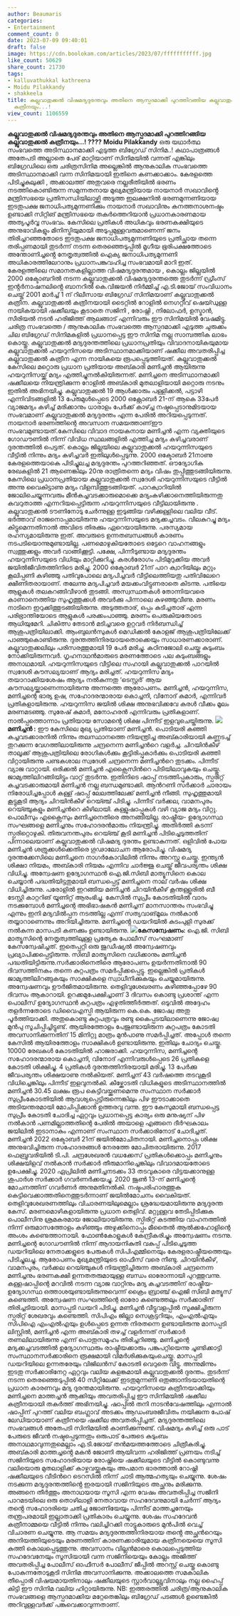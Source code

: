 ```yaml
---
author: Beaumaris
categories:
- Entertainment
comment_count: 0
date: 2023-07-09 09:40:01
draft: false
image: https://cdn.boolokam.com/articles/2023/07/fffffffffff.jpg
like_count: 50629
share_count: 21730
tags:
- kalluvathukkal kathreena
- Moidu Pilakkandy
- shakkeela
title: കല്ലുവാതുക്കൽ വിഷമദ്യദുരന്തവും അതിനെ ആസ്പദമാക്കി പുറത്തിറങ്ങിയ കല്ലുവാതുക്കൽ
  കത്രീനയും...!
view_count: 1106559
---
```


**കല്ലുവാതുക്കൽ വിഷമദ്യദുരന്തവും അതിനെ ആസ്പദമാക്കി പുറത്തിറങ്ങിയ കല്ലുവാതുക്കൽ കത്രീനയും...! ????** **Moidu Pilakkandy** ഒരു യഥാർത്ഥ സംഭവത്തെ അടിസ്ഥാനമാക്കി എടുത്ത ബിഗ്രേഡ് സിനിമ..! കഥാപാത്രങ്ങൾ അതേപടി അല്ലാതെ പേര് മാറ്റിയാണ് സിനിമയിൽ വന്നത് എങ്കിലും ബിഗ്രേഡിലെ ഒരു ചരിത്രസിനിമ അല്ലെങ്കിൽ ആനുകാലിക സംഭവത്തെ അടിസ്ഥാനമാക്കി വന്ന സിനിമയായി ഇതിനെ കണക്കാക്കാം. കേരളത്തെ പിടിച്ചുകുലുക്കി , അക്കാലത്ത് അതുവരെ നല്ലരീതിയിൽ ഭരണം നടത്തികൊണ്ടിരുന്ന സമുന്നതനായ മുഖ്യമന്ത്രിയായ നായനാർ സഖാവിൻ്റെ മന്ത്രിസഭയെ പ്രതിസന്ധിയിലാഴ്ത്തി അടുത്ത ഇലക്ഷനിൽ ഭരണമുന്നണിയായ ഇടതുപക്ഷ ജനാധിപത്യമുന്നണിക്കും നായനാർ സഖാവിനും കനത്തനാശനഷ്ടം ഉണ്ടാക്കി സിറ്റിങ് മന്ത്രിസഭയെ തകർത്തെറിയാൻ പ്രധാനകാരണമായ അത്യപൂർവ്വ സംഭവം. കേസിലെ പ്രതികൾ അധികവും ഭരണകക്ഷിയുടെ അനുഭാവികളും മിനിസ്ട്രിയുമായി അടുപ്പമുള്ളവരുമാണെന്ന് ജനം തിരിച്ചറഞ്ഞതോടെ ഇടതുപക്ഷ ജനാധിപത്യമുന്നണിയുടെ പ്രതിച്ഛായ തന്നെ തരിപ്പണമായി തുടർന്ന് നടന്ന തെരഞ്ഞെടുപ്പിൽ മൃഗീയ ഭൂരിപക്ഷത്തോടെ അന്തോണിച്ചൻ്റെ നേതൃത്വത്തിൽ ഐക്യ ജനാധിപത്യമുന്നണി അധികാരത്തിലേറാനും പ്രധാനപങ്കുവഹിച്ച സംഭവമായി മാറി ഇത്. [](https://cdn.boolokam.com/articles/2023/07/2rrrrr.jpg)കേരളത്തിലെ സമാനതകളില്ലാത്ത വിഷമദ്യദുരന്തമായ , കൊല്ലം ജില്ലയിൽ 2000 ഒക്ടോബറിൽ നടന്ന കല്ലുവാതുക്കൽ വിഷമദ്യദുരന്തത്തെ തുടർന്ന് ഡ്രീംസ് ഇൻ്റർനാഷനലിൻ്റെ ബാനറിൽ കെ.വിജയൻ നിർമ്മിച്ച് എ.ടി.ജോയ് സംവിധാനം ചെയ്ത് 2001 മാർച്ച് 1 ന് റിലീസായ ബിഗ്രേഡ് സിനിമയാണ് കല്ലുവാതുക്കൽ കത്രീന. കല്ലുവാതുക്കൽ കത്രീനയായി ടൈറ്റിൽ റോളിൽ നെഗറ്റീവ് ഷെയ്ഡുള്ള നായികയായി ഷക്കീലയും കൂടാതെ സജിനി , രോഷ്നി , നിലോഫർ, ഉസ്മാൻ, സീരിയൽ നടൻ ഹരിജിത്ത് ആലങ്ങാട് എന്നിവരും ഈ സിനിമയിൽ വേഷമിട്ടു. ചരിത്ര സംഭവത്തെ / ആനുകാലിക സംഭവത്തെ ആസ്പദമാക്കി എടുത്ത ചുരുക്കം ചില ബിഗ്രേഡ് സിനിമകളിൽ പ്രധാനപ്പെട്ട ഈ സിനിമ നല്ല സാമ്പത്തിക ലാഭം കൊയ്തു. കല്ലുവാതുക്കൽ മദ്യദുരന്തത്തിലെ പ്രധാനപ്രതിയും വിവാദനായികയുമായ കല്ലുവാതുക്കൽ ഹയറുനിസയെ അടിസ്ഥാനമാക്കിയാണ് ഷക്കീല അവതരിപ്പിച്ച കല്ലുവാതുക്കൽ കത്രീന എന്ന നായികയെ രൂപപ്പെടുത്തിയത്. കല്ലുവാതുക്കൽ കേസിലെ മറ്റൊരു പ്രധാന പ്രതിയായ അബ്കാരി മണിച്ചൻ ആയിരുന്നു ഹയറുനിസയ്ക്ക് മദ്യം എത്തിച്ചുനൽകിയിരുന്നത്. മണിച്ചനെ അടിസ്ഥാനമാക്കി ഷക്കീലയെ നിയന്ത്രിക്കുന്ന റോളിൽ അബ്കാരി മുതലാളിയായി മറ്റൊരു നടനും ഇതിൽ അഭിനയിച്ചു. കല്ലുവാതുക്കൽ 19 ആൾക്കാരും പള്ളിക്കൽ, പട്ടാഴി എന്നിവിടങ്ങളിൽ 13 പേരുമുൾപ്പെടെ 2000 ഒക്റ്റോബർ 21-ന് ആകെ 33പേർ വ്യാജമദ്യം കഴിച്ച് മരിക്കാനും ധാരാളം പേർക്ക് കാഴ്ച്ച നഷ്ടപ്പെടാനുമിടയായ സംഭവമാണ് കല്ലുവാതുക്കൽ മദ്യദുരന്തം എന്ന പേരിൽ അറിയപ്പെടുന്നത്. നായനാർ ഭരണത്തിന്റെ അവസാന സമയത്താണ്ഈ സംഭവമുണ്ടായത്.കേസിലെ വിവാദ നായകനായ മണിച്ചൻ എന്ന വ്യക്തിയുടെ ഗോഡൗണിൽ നിന്ന് വിവിധ സ്ഥലങ്ങളിൽ എത്തിച്ച മദ്യം കഴിച്ചവരാണ് ദുരന്തത്തിൽ പെട്ടത്. കൊല്ലം ജില്ലയിലെ കല്ലുവാതുക്കൽ ഹയറുന്നിസയുടെ വീട്ടിൽ നിന്നും മദ്യം കഴിച്ചവർ ഇതിലുൾപ്പെടുന്നു. 2000 ഒക്ടോബർ 21നാണു കേരളത്തെയാകെ പിടിച്ചുലച്ച മദ്യദുരന്തം പുറത്തറിഞ്ഞത്. ഔദ്യോഗിക രേഖകളിൽ 21 ആണെങ്കിലും 20നു രാത്രിതന്നെ മദ്യം വിഷം തുപ്പിത്തുടങ്ങിയിരുന്നു. കേസിലെ പ്രധാനപ്രതിയായ കല്ലുവാതുക്കൽ സ്വദേശി ഹയറുന്നിസയുടെ വീട്ടിൽ അന്നു വൈകിട്ടാണു മദ്യം വിളമ്പിത്തുടങ്ങിയത്. പാറക്വാറിയിൽ ജോലിചെയ്യുന്നവരും മീൻകച്ചവടക്കാരുമൊക്കെ മദ്യംകഴിക്കാനെത്തിയിരുന്നതു കവറുതാത്ത എന്നറിയപ്പെട്ടിരുന്ന ഹയറുന്നിസയുടെ വീട്ടിലായിരുന്നു . കല്ലുവാതുക്കൽ ടൗണിനോടു ചേർന്നുള്ള ഇടുങ്ങിയ വഴിക്കുള്ളിലെ വലിയ വീട്. ഭർത്താവ് രാജനൊപ്പമായിരുന്നു ഹയറുന്നിസയുടെ മദ്യക്കച്ചവടം. വിലകുറച്ചു മദ്യം കിട്ടുമെന്നതിനാൽ അവിടെ തിരക്കും ഏറെയായിരുന്നു. പരസ്യമായ രഹസ്യമായിരുന്നു ഇത്. അവരുടെ ഉന്നതബന്ധങ്ങൾ കാരണം നടപടിയൊന്നുമുണ്ടായില്ല. പണമൊഴുകിയതോടെ ഒട്ടേറെ വാഹനങ്ങളും സ്വത്തുക്കളും അവർ വാങ്ങിക്കൂട്ടി. പക്ഷേ, പിന്നീടുണ്ടായ മദ്യദുരന്തം ഹയറുന്നിസയുടെ വിധിയും മാറ്റിക്കുറിച്ചു. കരൾരോഗം പിടിമുറുക്കിയ അവർ ജയിൽജീവിതത്തിനിടെ മരിച്ചു. 2000 ഒക്ടോബർ 21ന് പാറ ക്വാറിയിലും മറ്റും കൂലിപ്പണി കഴിഞ്ഞു പതിവുപോലെ മദ്യപിച്ചവർ വീട്ടിലെത്തിയതു പതിവിലേറെ ക്ഷീണിതരായാണ്. തലേന്നു മദ്യപിച്ചവർ മയക്കംവിട്ടുണരാതെ കിടന്നു. പതിയെ ആളുകൾ തലകറങ്ങിവീഴാൻ തുടങ്ങി. അസ്വസ്ഥതകൾ തോന്നിയവരെ കാണാനെത്തിയ സുഹൃത്തുക്കൾ അവർക്കു പിന്നാലെ കുഴഞ്ഞുവീണു. മരണം നാടിനെ ഇറുക്കിത്തുടങ്ങിയിരുന്നു. അടുത്തതാര്, ഒപ്പം കുടിച്ചതാര് എന്ന പരിഭ്രാന്തിയോടെ ആളുകൾ പരക്കംപാഞ്ഞു. മരണം പെരുകിയതോടെ ആധിയുമേറി. ചികിത്സ തേടാൻ മടിച്ചവരെ ഉറ്റവർ നിർബന്ധിച്ച് ആശുപത്രിയിലാക്കി. ആംബുലൻസുകൾ മെഡിക്കൽ കോളജ് ആശുപത്രിയിലേക്ക് പാഞ്ഞുകൊണ്ടിരുന്നു. ദുരന്തത്തിനിരയായതൊക്കെയും സാധാരണക്കാരാണ്. കല്ലുവാതുക്കലിലും പരിസരത്തുമായി 19 പേർ മരിച്ചു. കഠിനജോലി ചെയ്തു കുടുംബം നോക്കിയിരുന്നവർ. ഗൃഹനാഥൻമാരുടെ മരണത്തോടെ പല കുടുംബങ്ങളും അനാഥമായി. ഹയറുന്നിസയുടെ വീട്ടിലെ സഹായി കല്ലുവാതുക്കൽ പാറയിൽ സ്വദേശി കൗസല്യയാണ് ആദ്യം മരിച്ചത്. ഹയറുന്നിസ മദ്യം തയാറാക്കിയശേഷം ആദ്യം നൽകുന്നതു ‘ടെസ്റ്റർ’ ആയ കൗസല്യയ്ക്കാണെന്നായിരുന്നു അന്നത്തെ ആരോപണം. മണിച്ചൻ, ഹയറുന്നിസ, മണിച്ചന്റെ ഭാര്യ ഉഷ, സഹോദരന്മാരായ കൊച്ചനി, വിനോദ് കുമാർ, എന്നിവർ പ്രതികളായിരുന്നു. ഹയറുന്നിസ ജയിൽ ശിക്ഷ അനുഭവിക്കവേ കരൾ വീക്കം മൂലം മരണമടഞ്ഞു. സുരേഷ് കുമാർ, മനോഹരൻ എന്നിവരും പ്രതികളാണ്. നാൽപ്പത്തൊന്നാം പ്രതിയായ സോമന്റെ ശിക്ഷ പിന്നീട് ഇളവുചെയ്തിരുന്നു. **[![](https://cdn.boolokam.com/articles/2023/07/fffffffffff.jpg)](https://cdn.boolokam.com/articles/2023/07/fffffffffff.jpg)മണിച്ചൻ :** ഈ കേസിലെ മുഖ്യ പ്രതിയാണ് മണിച്ചൻ. പൊടിയരി കഞ്ഞി കച്ചവടക്കാരനിൽ നിന്നും തലസ്ഥാനത്തെ നിയന്ത്രിച്ച അബ്കാരിയായി കണ്ണടച്ച് തുറക്കുന്ന വേഗത്തിലായിരുന്നു ചന്ദ്രനെന്ന മണിച്ചൻറെ വളർച്ച. ചിറയിൻകീഴ് താലൂക്ക് ആശുപത്രിയിലെ രോഗികൾക്കും കൂട്ടിരിപ്പുകാർക്കും പൊടിയരി കഞ്ഞി വിറ്റായിരുന്നു പണ്ടകശാല സ്വദേശി ചന്ദ്രനെന്ന മണിച്ചൻറെ തുടക്കം. പിന്നീട് വ്യാജ വാറ്റായി. ഒരിക്കൽ മണിച്ചൻ എക്സൈസിൻറെ പിടിയിലാവുകയും ചെയ്തു. ജാമ്യത്തിലിറങ്ങിയിട്ടും വാറ്റ് തുടർന്നു. ഇതിനിടെ ഷാപ്പ് നടത്തിപ്പുകാരും, സ്പരിറ്റ് കച്ചവടക്കാരുമായി മണിച്ചൻ നല്ല ബന്ധമുണ്ടാക്കി. ആൻറണി സർക്കാർ ചാരായം നിരോധിച്ചപ്പോൾ കള്ള് ഷാപ്പ് ലേലത്തിലേക്ക് മണിച്ചൻ നീങ്ങി. സുഹൃത്തുമായി കൂട്ടുകൂടി ആദ്യം ചിറയിൻകീഴ് റെയ്ഞ്ച് പിടിച്ചു. പിന്നീട് വർക്കല, വാമനപുരം റെയ്ഞ്ചുകളും മണിച്ചൻറെ കീഴിലായി. കള്ളുഷാപ്പുകൾ വഴി വ്യാജ മദ്യം വിറ്റു. പൊലീസും എക്സൈസും മണിച്ചനെതിരെ അനങ്ങിയില്ല. രാഷ്ട്രീയ- ഉദ്യോഗസ്ഥ സംഘങ്ങളെ മണിച്ചനും സഹോദരൻമാരും നിയന്ത്രിച്ചു. അതിർത്തി കടന്ന് സ്പരിറ്റൊഴുകി. തിരുവനന്തപുരം റെയ്ഞ്ച് കൂടി മണിച്ചൻ പിടിച്ചെടുത്തതിന് പിന്നാലെയാണ് കല്ലുവാതുക്കൽ വിഷമദ്യ ദുരന്തം ഉണ്ടാകുന്നത്. ഒളിവിൽ പോയ മണിച്ചൻ ശത്രുക്കൾക്കെതിരെ ഗൂഢാലോചന ആരോപിച്ചു. വിഷമദ്യ ദുരന്തക്കേസിലെ മണിച്ചനെ നാഗർകോവിലിൽ നിന്നും അറസ്റ്റു ചെയ്തു. ഇന്ത്യൻ ശിക്ഷാ നിയമം, അബ്കാരി നിയമം എന്നിവ ചാർജ്ജു ചെയ്ത് ജീവപര്യന്തം ശിക്ഷ വിധിച്ചു. അന്വേഷണ ഉദ്യോഗസ്ഥൻ ഐ.ജി.സിബി മാത്യൂസിനെ കൊല ചെയ്യാൻ പദ്ധതിയിട്ടതുമായി ബന്ധപ്പെട്ട് മണിച്ചനെ നാല് വർഷം ശിക്ഷ വിധിച്ചിരുന്നു. പരോളിൽ ഇറങ്ങിയ മണിച്ചൻ ചിറയിൻകീഴ് കൂന്തള്ളൂരിൽ ബീ ടേസ്റ്റി കാറ്ററിങ് യൂണിറ്റ് ആരംഭിച്ചു. കേസിൽ സുപ്രീം കോടതിയിൽ വാദം നടക്കുമ്പോൾ മണിച്ചന്റെ അഭിഭാഷകൻ മണിച്ചന് മാനസാന്തരം സംഭവിച്ചു എന്നും ഇനി മദ്യവിൽപ്പന നടത്തില്ല എന്ന് സത്യവാങ്‌മൂലം നൽകാൻ തയ്യാറാണെന്നും അറിയിച്ചിരുന്നു. മണിച്ചൻ്റെ ഡയറിയിൽ കുടംപുളി സുരക്ക് നൽകുന്ന മാസപടി കണക്കും ഉണ്ടായിരുന്നു. **[![](https://cdn.boolokam.com/articles/2023/07/fffgggg-1.jpg)](https://cdn.boolokam.com/articles/2023/07/fffgggg-1.jpg)കേസന്വേഷണം:** ഐ.ജി. സിബി മാത്യൂസിന്റെ നേതൃത്വത്തിലുള്ള പ്രത്യേക പോലീസ് സംഘമാണ് കേസന്വേഷിച്ചത്. ഇതെപ്പറ്റി ഒരു ജുഡീഷ്യൽ അന്വേഷണവും പ്രഖ്യാപിക്കപ്പെട്ടിരുന്നു. സിബി മാത്യൂസിനെ വധിക്കാനും മണിച്ചൻ പദ്ധതിയിട്ടിരുന്നു.സർക്കാരിനെതിരെ ആരോപണം ഉയർന്നതിനാൽ 90 ദിവസത്തിനകം തന്നെ കുറ്റപത്രം സമർപ്പിക്കപ്പെട്ടു. ഇല്ലെങ്കിൽ പ്രതികൾ ജാമ്യത്തിലിറങ്ങുകയും സാക്ഷികളെ സ്വാധീനിക്കുകയും ചെയ്യുമായിരുന്നു. അന്വേഷണവും ഊർജിതമായിരുന്നു. തെളിവുശേഖരണം കഴിഞ്ഞപ്പോഴേ 90 ദിവസം ആകാറായി. ഉറക്കമുപേക്ഷിച്ചാണ് 3 ദിവസം കൊണ്ടു പ്രശാന്ത് എന്ന പൊലീസ് ഉദ്യോഗസ്ഥൻ കുറ്റപത്രം എഴുതിത്തീർത്തത്. ഒടുവിൽ അദ്ദേഹം തളർന്നതോടെ ഡിവൈഎസ്പി ആയിരുന്ന കെ.കെ. ജോഷ്വ അതു പൂർത്തിയാക്കി. അതുകൊണ്ടു കുറ്റപത്രവും രണ്ടു കൈപ്പടയിലാണെന്നു ജോഷ്വ മുൻപു സൂചിപ്പിച്ചിട്ടുണ്ട്. ആയിരത്തോളം പേജുണ്ടായിരുന്ന കുറ്റപത്രം കോടതി അവസാനിക്കുന്നതിന് 15 മിനിറ്റു മാത്രം മുൻപാണു സമർപ്പിച്ചത്. അപ്പോൾ തന്നെ കേസിൽ ആയിരത്തോളം സാക്ഷികൾ ഉണ്ടായിരുന്നു. ഇതിലും ചോദ്യം ചെയ്തു. 10000 രേഖകൾ കോടതിയിൽ ഹാജരാക്കി. ഹയറുന്നിസ, മണിച്ചന്റെ സഹോദരന്മാരായ കൊച്ചനി, വിനോദ് എന്നിവരുൾപ്പെടെ 26 പ്രതികളെ കോടതി ശിക്ഷിച്ചു. 4 പ്രതികൾ ദുരന്തത്തിനിരയായി മരിച്ചു. 13 പേർക്കു ജീവപര്യന്തം ശിക്ഷയാണു നൽകിയത്. മണിച്ചന് 43 വർഷത്തെ തടവുകൂടി വിധിച്ചെങ്കിലും പിന്നീട് ഇളവുനൽകി. കീഴ്ക്കോടതി വിധികളുടെ അടിസ്ഥാനത്തിൽ മണിച്ചൻ 30.45 ലക്ഷം രൂപ കെട്ടിവയ്ക്കണമെന്നു സംസ്ഥാന സർക്കാർ സുപ്രീംകോടതിയിൽ ആവശ്യപ്പെട്ടിരുന്നെങ്കിലും പിഴ ഈടാക്കാതെ അടിയന്തരമായി മോചിപ്പിക്കാൻ ഉത്തരവു വന്നു. ഈ കേസുമായി ബന്ധപ്പെട്ട സുപ്രീം കോടതി ചോദിച്ച ഏറ്റവും പ്രധാനപ്പെട്ട കാര്യം ഒരു മനുഷ്യന് പിഴ നൽകാൻ പണമില്ലാത്തതിന്റെ പേരിൽ അയാളെ എങ്ങനെ ദീർഘകാലം ജയിലിൽ ഇടാനാകും എന്നാണ് സംസ്ഥാന സർക്കാരിനോട് ചോദിച്ചത്. മണിച്ചൻ 2022 ഒക്ടോബർ 21ന് ജയിൽമോചിതനായി. മണിച്ചനൊപ്പം ശിക്ഷ അനുഭവിച്ചിരുന്ന സഹോദരങ്ങൾ നേരത്തേ മോചിതരായിരുന്നു. 2017 ഫെബ്രുവരിയിൽ ടി.പി. ചന്ദ്രശേഖരൻ വധക്കേസ് പ്രതികൾക്കൊപ്പം മണിച്ചനും ശിക്ഷയിളവ് നൽകാൻ സർക്കാർ തീരുമാനിച്ചെങ്കിലും വിവാദമായതോടെ ഉപേക്ഷിച്ചു. 2020 ഏപ്രിലിൽ മണിച്ചനടക്കം 33 തടവുകാരെ വിട്ടയക്കാനുള്ള ശുപാർശ സർക്കാർ ഗവർണർക്കയച്ചു. 2020 ജൂൺ 13-ന് മണിച്ചന്റെ മോചനത്തിന് ഗവർണർ അനുമതിനൽകി. നഷ്ടപരിഹാരത്തുക കെട്ടിവെക്കാത്തതിനെത്തുടർന്നാണ് ജയിൽമോചനം വൈകിയത്. തെളിവുശേഖരണത്തിലും വിചാരണയിലുമെല്ലാം ശ്രദ്ധേയമായിരുന്നു മദ്യദുരന്ത കേസ്. മരണമൊഴികളായിരുന്നു പ്രധാന തെളിവ്. മറ്റുള്ളവ തേടിപ്പിടിക്കുക പൊലീസിനു ശ്രമകരമായ ജോലിയായിരുന്നു. സ്പിരിറ്റ് കടത്തിയ വാഹനത്തിൽ നിന്ന് ഒരുമാസത്തോളം കഴിഞ്ഞും അഴുക്കിനൊപ്പം മീതൈൽ ആൽക്കഹോളിന്റെ അംശം കണ്ടെത്താനായി. ഫോൺകോളുകൾ കേന്ദ്രീകരിച്ചും അന്വേഷണം നടന്നു. മണിച്ചന്റെ ഗോഡൗണിൽ നിന്ന് ആദായനികുതി വകുപ്പ് പിടിച്ചെടുത്ത ഡയറിയിലെ നേതാക്കളുടെ പേരുകൾ സിപിഎമ്മിനെയും കേരളരാഷ്ട്രീയത്തെയും പിടിച്ചുലച്ചു. ആരോപണം മുഖ്യമന്ത്രിയുടെ ഓഫീസ് വരെ നീണ്ടു. ചിറയിൻകീഴ്, വാമനപുരം, വർക്കല റെയ്ഞ്ചുകൾ നിയന്ത്രിച്ചിരുന്ന അബ്കാരി ചന്ദ്രനെന്ന മണിച്ചനും ഭരണകക്ഷി ഉന്നതതരുമായുള്ള ബന്ധം ഓരോന്നായി പുറത്തുവന്നു. കള്ളഷാപ്പിന്റെ മറവിൽ നടന്ന വ്യാജ വാറ്റിനും മദ്യ കച്ചവടത്തിന് രാഷ്ട്രീയ- ഉദ്യോഗസ്ഥ ഒത്താശയുണ്ടായിരുന്നുവെന്ന് ക്രൈം ബ്ര‍ാഞ്ച് ഐജി സിബി മത്യൂസ് കണ്ടെത്തി. അന്വേഷണ സംഘത്തിന്റെ ഓരോ കണ്ടെത്തലും സർക്കാരിന് തിരിച്ചടിയായി. മാസപ്പടി ഡയറി പിടിച്ചു. മണിച്ചൻ വീട്ടുവളപ്പിൽ സൂക്ഷിച്ചിരുന്ന സ്പരിറ്റ് ശേഖരവും കണ്ടെത്തി. സിപിഎം ജില്ലാ സെക്രട്ടറിയും, എംഎൽഎയും സിപിഐ എംഎൽഎയും ഉൾപ്പെടെ ഉന്നത നിരതന്നെ ഉണ്ടായിരുന്നു മാസപ്പടി ലിസ്റ്റിൽ, മണിച്ചൻ എന്ന അബ്കാരി തഴച്ച് വളർന്നത് സർക്കാർ തണലിലായിരുന്നു എന്ന് പൊതുസമൂഹം തിരിച്ചറിഞ്ഞു. മണിച്ചന്റെ മദ്യക്കച്ചവടത്തിൽ ഉദ്യോഗസ്ഥരും രാഷ്ട്രീയക്കാരും പങ്കുപറ്റിയെന്നു ചൂണ്ടിക്കാട്ടി സംസ്ഥാനസർക്കാരിനെ രൂക്ഷമായി വിമർശിക്കുകയുംചെയ്തു. മാസപ്പടി ഡയറിയിലെ ഉന്നതരേയും വിജിലൻസ് കോടതി വെറുതെ വിട്ടു. അന്നുമിന്നും ഇടതു സർക്കാരിനേറ്റ ഏറ്റവും വലിയ കളങ്കമായി കല്ലുവാതുക്കൽ ദുരന്തം. തുടർന്ന് നടന്ന തെരഞ്ഞെടുപ്പിൽ 40 സീറ്റിലേക്ക് ഇടതുമുന്നണി ഒതുങ്ങാനിടയായതിന്റെ പ്രധാന കാരണവും മദ്യ ദുരന്തമായിരുന്നു. ഹയറുനിസയെ കത്രീനയാക്കിയും മണിച്ചനെ മാത്തച്ചൻ ആക്കിയും അവതരിപ്പിച്ച ഈ സിനിമയിൽ ഷക്കീല കത്രീനയായി തകർത്ത് അഭിനയിച്ചു. ഷാപ്പിൽ തനി നാടൻവേഷത്തിലും എന്നാൽ ഷാപ്പിന് പുറത്ത് വലിയ ബംഗ്ലാവ് അടക്കം ആഡംബരജീവിതം നയിക്കുന്ന പോഷ് ലേഡിയായാണ് കത്രീനയെ ഷക്കീല അവതരിപ്പിച്ചത്. മദ്യദുരന്തത്തിലെ സംഭവങ്ങൾ അതേപടി സിനിമയിൽ കാണിക്കുന്നുണ്ട്. വിഷമദ്യം കഴിച്ച് ഒരു പാട് പേരുടെ ജീവൻ നഷ്ടപ്പെടുന്നതും ഒരുപാട് പേരുടെ കുടുംബം അനാഥമാവുന്നതുമെല്ലാം എ.ടി.ജോയ് തൻമയത്തത്തോടെ ചിത്രീകരിച്ചു. അബ്കാരി മാത്തച്ചൻ്റെ മകൻ ജോണി ആയിവന്ന ഹരിജിത്ത് പ്രണയം നടിച്ച് സജിനിയുടെ സഹോദരിയായ രോഷ്നിയെ ഷക്കീലയുടെ വീട്ടിൽ കൊണ്ടുവന്നു വലിയൊരു മുതലാളിക്ക് കാഴ്ചവയ്ക്കുകയും അപമാന ഭാരത്താൽ റോഷ്നി ഷക്കീലയുടെ വീടിൻറെ ടെറസിൽ നിന്ന് ചാടി ആത്മഹത്യയും ചെയ്യുന്നു. ശേഷം നടക്കുന്ന മദ്യദുരന്തത്തിൻ്റെ ഇരയായി സജിനിയുടെ അച്ഛനും മരിക്കുന്നു. അങ്ങനെ തീർത്തും അനാഥയായ സൂസി എന്ന വേഷം അവതരിപ്പിച്ച സജിനി പാറമടയിലെ ഒരു തൊഴിലാളി നേതാവായ സഹദേവനുമായി ചേർന്ന് ആദ്യം തൻ്റെ സഹോദരിയെ ചതിച്ച ജോണിയേയും പിന്നീട് മാത്തച്ചനേയും തന്ത്രപരമായി ഇല്ലാതാക്കി പ്രതികാരം ചെയ്യുന്നു. ശേഷം സഹദേവൻ കത്രീനാമ്മയെ വീട്ടിൽ നിന്നും വലിച്ചിറക്കി നാട്ടുകാരുടെ മുൻപിൽ വെച്ച് വിചാരണ ചെയ്യുന്നു. ആ സമയം മദ്യദുരന്തത്തിനിരയായ തൻ്റെ അച്ഛൻറെയും അനിയത്തിയുടെയും മരണത്തിന് കാരണക്കാരിയുമായ കത്രീനയെയെ സൂസി കുത്തി കൊലപ്പെടുത്തുന്നു. അവസാനം വില്ലൻമാരെ കൊലപ്പെടുത്തിയ സഹദേവനേയും സൂസിയായി വന്ന സജിനിയെയും കോല്ലം അജിത്ത് അവതരിപ്പിച്ച പോലീസ് ഓഫീസർ പോലീസ് ജീപ്പിൽ അറസ്റ്റ് ചെയ്തു കൊണ്ടു പോകുന്നതോടുകൂടി സിനിമ അവസാനിക്കുന്നു. അക്കാലത്തെ സമകാലിക തീപ്പൊരി വിഷയമായതിനാലും ഷക്കീലയുടെ സ്റ്റാർവാല്ല്യുവിനാലും നല്ല ഹൈപ്പ് കിട്ടി ഈ സിനിമ വലിയ ഹിറ്റായിരുന്നു. NB: ഇത്തരത്തിൽ ചരിത്ര/ആനുകാലിക സംഭവങ്ങളെ ആസ്പദമാക്കിയ മറ്റേതെങ്കിലും ബിഗ്രേഡ് പടങ്ങൾ ഉണ്ടെങ്കിൽ അറിവുള്ളവർക്ക് പങ്കുവെക്കാവുന്നതാണ്.